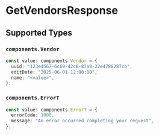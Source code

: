 # GetVendorsResponse


## Supported Types

### `components.Vendor`

```typescript
const value: components.Vendor = {
  uuid: "123e4567-6c69-42c8-87a9-22e4788287cb",
  editDate: "2025-06-01 12:00:00",
  name: "<value>",
};
```

### `components.ErrorT`

```typescript
const value: components.ErrorT = {
  errorCode: 1000,
  message: "An error occurred completing your request",
};
```

